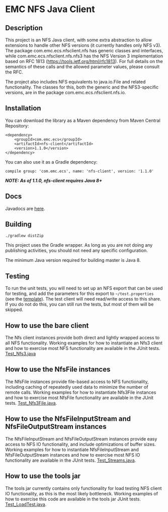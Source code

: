 EMC NFS Java Client
===

Description
---

This project is an NFS Java client, with some extra abstraction
to allow extensions to handle other NFS versions (it currently handles
only NFS v3). The package
com.emc.ecs.nfsclient.nfs has generic classes and interfaces,
while com.emc.ecs.nfsclient.nfs.nfs3 has the NFS Version 3 implementation
based on RFC 1813 (https://tools.ietf.org/html/rfc1813). For full details
on the semantics of these calls and the allowed parameter values, please
consult the RFC.

The project also includes NFS equivalents to java.io.File and related
functionality. The classes for this, both the generic and the
NFS3-specific versions, are in the package com.emc.ecs.nfsclient.nfs.io.

Installation
---

You can download the library as a Maven dependency from Maven Central Repository:

    <dependency>
        <groupId>com.emc.ecs</groupId>
        <artifactId>nfs-client</artifactId>
        <version>1.1.0</version>
    </dependency>

You can also use it as a Gradle dependency:

    compile group: 'com.emc.ecs', name: 'nfs-client', version: '1.1.0'

**_NOTE: As of 1.1.0, nfs-client requires Java 8+_**

Docs
---

Javadocs are [here](https://emcecs.github.io/nfs-client-java/latest/javadoc/).

Building
---

    ./gradlew distZip

This project uses the Gradle wrapper.  As long as you are not doing any publishing activities, you should not need any specific configuration.

The minimum Java version required for building master is Java 8.

Testing
---
  
To run the unit tests, you will need to set up an NFS export
that can be used for testing, and add the parameters for this export
to `~/test.properties` (see the [template](https://raw.githubusercontent.com/EMCECS/nfs-client-java/master/src/test/resources/test.properties.template)).
The test client will need read/write access to this share. If you do not
do this, you can still run the tests, but most of them will be skipped.

How to use the bare client
---

The Nfs client instances provide both direct and lightly wrapped access to all NFS functionality.
Working examples for how to instantiate an Nfs3 client and how to exercise most 
NFS functionality are available in the JUnit tests.
[Test_Nfs3.java](https://raw.githubusercontent.com/EMCECS/nfs-client-java/master/src/test/java/com/emc/ecs/nfsclient/nfs/nfs3/Test_Nfs3.java)

How to use the NfsFile instances
---

The NfsFile instances provide file-based access to NFS functionality, including caching of repeatedly used
data to minimize the number of remote calls. Working examples for how to instantiate Nfs3File instances and
how to exercise most NfsFile functionality are available in the JUnit tests.
[Test_Nfs3File.java](https://raw.githubusercontent.com/EMCECS/nfs-client-java/master/src/test/java/com/emc/ecs/nfsclient/nfs/io/Test_Nfs3File.java).

How to use the NfsFileInputStream and NfsFileOutputStream instances
---

The NfsFileInputStream and NfsFileOutputStream instances provide easy access to NFS IO functionality, and 
include optimizations of buffer sizes.
Working examples for how to instantiate NfsFileInputStream and NfsFileOutputStream instances and
how to exercise most NFS IO functionality are available in the JUnit tests.
[Test_Streams.java](https://raw.githubusercontent.com/EMCECS/nfs-client-java/master/src/test/java/com/emc/ecs/nfsclient/nfs/io/Test_Streams.java).

How to use the tools jar
---

The tools jar currently contains only functionality for load testing NFS client IO functionality, as this is the
most likely  bottleneck. Working examples of how to exercise this code are available in the tools jar JUnit tests.
[Test_LoadTest.java](https://raw.githubusercontent.com/EMCECS/nfs-client-java/master/tools/src/test/java/com/emc/ecs/nfsclient/nfs/io/Test_LoadTest.java).
